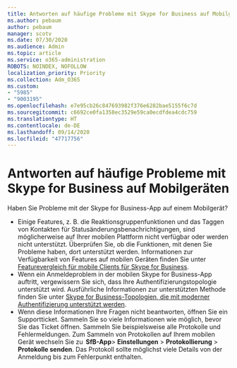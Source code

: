 ```yaml
---
title: Antworten auf häufige Probleme mit Skype for Business auf Mobilgeräten
ms.author: pebaum
author: pebaum
manager: scotv
ms.date: 07/30/2020
ms.audience: Admin
ms.topic: article
ms.service: o365-administration
ROBOTS: NOINDEX, NOFOLLOW
localization_priority: Priority
ms.collection: Adm_O365
ms.custom:
- "5985"
- "9003195"
ms.openlocfilehash: e7e95cb26c847693982f376e6282bae5155f6c7d
ms.sourcegitcommit: c6692ce0fa1358ec3529e59ca0ecdfdea4cdc759
ms.translationtype: HT
ms.contentlocale: de-DE
ms.lasthandoff: 09/14/2020
ms.locfileid: "47717756"
---
```

# <a name="answers-to-common-issues-with-skype-for-business-for-mobile"></a>Antworten auf häufige Probleme mit Skype for Business auf Mobilgeräten

Haben Sie Probleme mit der Skype for Business-App auf einem Mobilgerät?

- Einige Features, z. B. die Reaktionsgruppenfunktionen und das Taggen von Kontakten für Statusänderungsbenachrichtigungen, sind möglicherweise auf Ihrer mobilen Plattform nicht verfügbar oder werden nicht unterstützt. Überprüfen Sie, ob die Funktionen, mit denen Sie Probleme haben, dort unterstützt werden. Informationen zur Verfügbarkeit von Features auf mobilen Geräten finden Sie unter [Featurevergleich für mobile Clients für Skype for Business](https://technet.microsoft.com/library/Dn951412.aspx).
- Wenn ein Anmeldeproblem in der mobilen Skype for Business-App auftritt, vergewissern Sie sich, dass Ihre Authentifizierungstopologie unterstützt wird. Ausführliche Informationen zur unterstützten Methode finden Sie unter [Skype for Business-Topologien, die mit moderner Authentifizierung unterstützt werden](https://docs.microsoft.com/skypeforbusiness/plan-your-deployment/modern-authentication/topologies-supported).  
- Wenn diese Informationen Ihre Fragen nicht beantworten, öffnen Sie ein Supportticket. Sammeln Sie so viele Informationen wie möglich, bevor Sie das Ticket öffnen. Sammeln Sie beispielsweise alle Protokolle und Fehlermeldungen. Zum Sammeln von Protokollen auf Ihrem mobilen Gerät wechseln Sie zu  **SfB-App**>  **Einstellungen** >  **Protokollierung** >  **Protokolle senden**. Das Protokoll sollte möglichst viele Details von der Anmeldung bis zum Fehlerpunkt enthalten.
